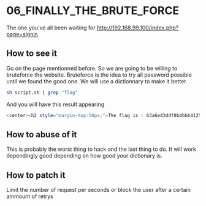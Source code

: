 # 06_FINALLY_THE_BRUTE_FORCE

The one you've all been waiting for
http://192.168.99.100/index.php?page=signin

## How to see it

Go on the page mentionned before.
So we are going to be willing to bruteforce the website. Bruteforce is the idea to try all password possible until we found the
good one. We will use a dictionnary to make it better.

```bash
sh script.sh | grep "flag"
```
And you will have this result appearing 

```bash
<center><h2 style="margin-top:50px;">The flag is : b3a6e43ddf8b4bbb4125e5e7d23040433827759d4de1c04ea63907479a80a6b2 </h2><br/><img src="images/win.png" alt="" width=200px height=200px></center>
```

## How to abuse of it

This is probably the worst thing to hack and the last thing to do. It will work dependingly good depending on how good your dictionary is.

## How to patch it

Limit the number of request per seconds or block the user after a certain ammount of retrys
